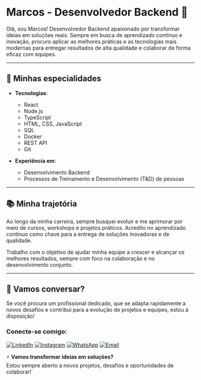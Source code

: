 # Marcos - Desenvolvedor Backend 🚀

Olá, sou Marcos! Desenvolvedor Backend apaixonado por transformar ideias em soluções reais. Sempre em busca de aprendizado contínuo e inovação, procuro aplicar as melhores práticas e as tecnologias mais modernas para entregar resultados de alta qualidade e colaborar de forma eficaz com equipes.

---

## 🌟 Minhas especialidades

- **Tecnologias**:  
  - React
  - Node.js
  - TypeScript
  - HTML, CSS, JavaScript
  - SQL
  - Docker
  - REST API
  - Git

- **Experiência em**:  
  - Desenvolvimento Backend
  - Processos de Treinamento e Desenvolvimento (T&D) de pessoas

---

## 📚 Minha trajetória

Ao longo da minha carreira, sempre busquei evoluir e me aprimorar por meio de cursos, workshops e projetos práticos. Acredito no aprendizado contínuo como chave para a entrega de soluções inovadoras e de qualidade.

Trabalho com o objetivo de ajudar minha equipe a crescer e alcançar os melhores resultados, sempre com foco na colaboração e no desenvolvimento conjunto.

---

## 🤝 Vamos conversar?

Se você procura um profissional dedicado, que se adapta rapidamente a novos desafios e contribui para a evolução de projetos e equipes, estou à disposição!

### Conecte-se comigo:

[![LinkedIn](https://img.shields.io/badge/LinkedIn-%230077B5?style=for-the-badge&logo=linkedin&logoColor=white)](https://www.linkedin.com/in/marvinisantana)
[![Instagram](https://img.shields.io/badge/Instagram-%23E4405F?style=for-the-badge&logo=instagram&logoColor=white)](https://www.instagram.com/vini.santanx)
[![WhatsApp](https://img.shields.io/badge/WhatsApp-%238B9B36?style=for-the-badge&logo=whatsapp&logoColor=white)](https://wa.me/71985125048)
[![Email](https://img.shields.io/badge/Email-%23D14836?style=for-the-badge&logo=gmail&logoColor=white)](mailto:marcosdev.working@gmail.com)

⚡ **Vamos transformar ideias em soluções?**  
Estou sempre aberto a novos projetos, desafios e oportunidades de colaborar!
